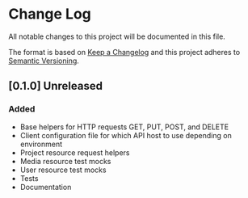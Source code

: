 # Change Log
All notable changes to this project will be documented in this file.

The format is based on [Keep a Changelog](http://keepachangelog.com/)
and this project adheres to [Semantic Versioning](http://semver.org/).

## [0.1.0] Unreleased
### Added
- Base helpers for HTTP requests GET, PUT, POST, and DELETE
- Client configuration file for which API host to use depending on environment
- Project resource request helpers
- Media resource test mocks
- User resource test mocks
- Tests
- Documentation